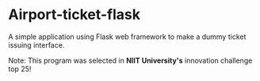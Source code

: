 # Airport-ticket-flask

A simple application using Flask web framework to make a dummy ticket issuing interface. 

Note: This program was selected in **NIIT University's** innovation challenge top 25!  

